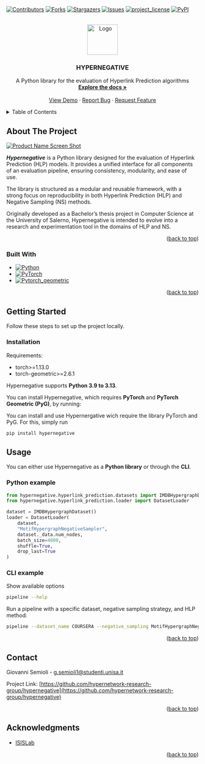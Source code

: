 <a id="readme-top"></a>

[![Contributors][contributors-shield]][contributors-url]
[![Forks][forks-shield]][forks-url]
[![Stargazers][stars-shield]][stars-url]
[![Issues][issues-shield]][issues-url]
[![project_license][license-shield]][license-url]
[![PyPI][pypi-shield]][pypi-url]

<!-- PROJECT LOGO -->
<br />
<div align="center">
  <a href="https://github.com/hypernetwork-research-group/hypernegative">
    <img src="https://github.com/hypernetwork-research-group/hypernegative/raw/main/assets/images/logo.png" alt="Logo" width="80" height="80">
  </a>

<h3 align="center">HYPERNEGATIVE</h3>

  <p align="center">
    A Python library for the evaluation of Hyperlink Prediction algorithms
    <br />
    <a href="https://github.com/hypernetwork-research-group/hypernegative"><strong>Explore the docs »</strong></a>
    <br />
    <br />
    <a href="https://github.com/hypernetwork-research-group/hypernegative">View Demo</a>
    &middot;
    <a href="https://github.com/hypernetwork-research-group/hypernegative/issues/new?labels=bug&template=bug-report---.md">Report Bug</a>
    &middot;
    <a href="https://github.com/hypernetwork-research-group/hypernegative/issues/new?labels=enhancement&template=feature-request---.md">Request Feature</a>
  </p>
</div>



<!-- TABLE OF CONTENTS -->
<details>
  <summary>Table of Contents</summary>
  <ol>
    <li>
      <a href="#about-the-project">About The Project</a>
      <ul>
        <li><a href="#built-with">Built With</a></li>
      </ul>
    </li>
    <li>
      <a href="#getting-started">Getting Started</a>
      <ul>
        <li><a href="#installation">Installation</a></li>
      </ul>
    </li>
    <li><a href="#usage">Usage</a></li>
    <li><a href="#contact">Contact</a></li>
    <li><a href="#acknowledgments">Acknowledgments</a></li>
  </ol>
</details>



<!-- ABOUT THE PROJECT -->
## About The Project

[![Product Name Screen Shot][product-screenshot]](https://www.isislab.it/)

***Hypernegative*** is a Python library designed for the evaluation of Hyperlink Prediction (HLP) models.
It provides a unified interface for all components of an evaluation pipeline, ensuring consistency, modularity, and ease of use.

The library is structured as a modular and reusable framework, with a strong focus on reproducibility in both Hyperlink Prediction (HLP) and Negative Sampling (NS) methods.

Originally developed as a Bachelor’s thesis project in Computer Science at the University of Salerno, Hypernegative is intended to evolve into a research and experimentation tool in the domains of HLP and NS.

<p align="right">(<a href="#readme-top">back to top</a>)</p>



### Built With

* [![Python][Python.js]][Python-url]
* [![PyTorch][Pytorch.js]][Pytorch-url]
* [![Pytorch_geometric][PT_geom.js]][PT_geom-url]

<p align="right">(<a href="#readme-top">back to top</a>)</p>

<!-- GETTING STARTED -->
## Getting Started
Follow these steps to set up the project locally.  

### Installation  

Requirements:

- torch>=1.13.0
- torch-geometric>=2.6.1

Hypernegative supports **Python 3.9 to 3.13**.  

You can install Hypernegative, which requires **PyTorch** and **PyTorch Geometric (PyG)**, by running:  

You can install and use Hypernergative wich require the library PyTorch and PyG. For this, simply run
   ```sh
   pip install hypernegative
   ```

<!-- USAGE EXAMPLES -->
## Usage
You can either use Hypernegative as a **Python library** or through the **CLI**.  

### Python example  

```python
from hypernegative.hyperlink_prediction.datasets import IMDBHypergraphDataset
from hypernegative.hyperlink_prediction.loader import DatasetLoader

dataset = IMDBHypergraphDataset()
loader = DatasetLoader(
    dataset,
    "MotifHypergraphNegativeSampler", 
    dataset._data.num_nodes,
    batch_size=4000, 
    shuffle=True, 
    drop_last=True
)
```
### CLI example

Show available options
```sh
pipeline --help
```
Run a pipeline with a specific dataset, negative sampling strategy, and HLP method:
```sh
pipeline --dataset_name COURSERA --negative_sampling MotifHypergraphNegativeSampler --hlp_method CommonNeighbors --output_path ./results
```
<p align="right">(<a href="#readme-top">back to top</a>)</p>

<!-- CONTACT -->
## Contact

Giovanni Semioli - g.semioli1@studenti.unisa.it

Project Link: [https://github.com/hypernetwork-research-group/hypernegative](https://github.com/hypernetwork-research-group/hypernegative)

<p align="right">(<a href="#readme-top">back to top</a>)</p>



<!-- ACKNOWLEDGMENTS -->
## Acknowledgments

* [ISISLab](https://www.isislab.it/)

<p align="right">(<a href="#readme-top">back to top</a>)</p>



<!-- MARKDOWN LINKS & IMAGES -->
<!-- https://www.markdownguide.org/basic-syntax/#reference-style-links -->
[contributors-shield]: https://img.shields.io/github/contributors/hypernetwork-research-group/hypernegative.svg?style=for-the-badge
[contributors-url]: https://github.com/hypernetwork-research-group/hypernegative/graphs/contributors
[forks-shield]: https://img.shields.io/github/forks/hypernetwork-research-group/hypernegative.svg?style=for-the-badge
[forks-url]: https://github.com/hypernetwork-research-group/hypernegative/network/members
[stars-shield]: https://img.shields.io/github/stars/hypernetwork-research-group/hypernegative.svg?style=for-the-badge
[stars-url]: https://github.com/github_username/repo_name/stargazers
[issues-shield]: https://img.shields.io/github/issues/hypernetwork-research-group/hypernegative.svg?style=for-the-badge
[issues-url]: https://github.com/hypernetwork-research-group/hypernegative/issues
[license-shield]: https://img.shields.io/github/license/hypernetwork-research-group/hypernegative.svg?style=for-the-badge
[license-url]: https://github.com/hypernetwork-research-group/hypernegative/blob/master/LICENSE.txt
[product-screenshot]: https://github.com/hypernetwork-research-group/hypernegative/raw/main/assets/images/logo_isis.png 
[Python.js]: https://img.shields.io/badge/python-3776AB?style=for-the-badge&logo=python&logoColor=FFD43B
[Python-url]: https://www.python.org/
[Pytorch.js]: https://img.shields.io/badge/pytorch-EE4C2C?style=for-the-badge&logo=pytorch&logoColor=FFFFFF
[Pytorch-url]: https://pytorch.org/
[PT_geom.js]: https://img.shields.io/badge/PyG-502DA7?style=for-the-badge&logo=https%3A%2F%2Fsimpleicons.org%2F%3Fmodal%3Dicon%26q%3Dpyg&logoColor=FFFFFF
[PT_geom-url]: https://pytorch-geometric.readthedocs.io/en/latest/
[pypi-shield]: https://img.shields.io/pypi/v/hypernegative?style=for-the-badge
[pypi-url]: https://pypi.org/project/hypernegative/